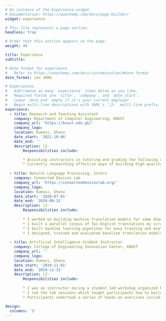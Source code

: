```yaml
---
# An instance of the Experience widget.
# Documentation: https://wowchemy.com/docs/page-builder/
widget: experience

# This file represents a page section.
headless: true

# Order that this section appears on the page.
weight: 40

title: Experience
subtitle:

# Date format for experience
#   Refer to https://wowchemy.com/docs/customization/#date-format
date_format: Jan 2006

# Experiences.
#   Add/remove as many `experience` items below as you like.
#   Required fields are `title`, `company`, and `date_start`.
#   Leave `date_end` empty if it's your current employer.
#   Begin multi-line descriptions with YAML's `|2-` multi-line prefix.
experience:
  - title: Research and Teaching Assistant
    company: Department of Computer Engineering, KNUST
    company_url: 'https://knust.edu.gh/'
    company_logo: 
    location: Kumasi, Ghana
    date_start: '2021-10-06'
    date_end: ''
    description: |2-
        Responsibilities include:

        * Assisting instructors in tutoring and grading the following undergraduate‑level courses; Artificial Intelligence, Programming and Problem‑Solving and             Object-Oriented Programming.
        * Currently researching effective ways of building high‑quality synthetic image datasets for training Optical Character Recognition models on low‑resource           and endangered languages to be able to digitize them.
       
  - title: Natural Language Processing, Intern
    company: Connected Devices Lab
    company_url: 'https://connecteddeviceslab.org/'
    company_logo: 
    location: Kumasi, Ghana
    date_start: '2020-07-01'
    date_end: '2020-09-31'
    description: |2-
        Responsibilities include:
        
        * I worked on building machine translation models for some Ghanaian Languages(mainly Twi, which is the most popular one).
        * I built a parallel corpus of Twi‑English translations by scraping websites.
        * I built machine learning pipelines for easy training and evaluation of models.
        * I designed, trained and evaluated baseline translation models on the dataset.
        
  - title: Artificial Intelligence Student Instructor
    company: College of Engineering Innovation Center, KNUST
    company_url: ''
    company_logo: 
    location: Kumasi, Ghana
    date_start: '2019-11-01'
    date_end: '2019-11-31'
    description: |2-
        Responsibilities include:
        
        * I was an instructor during a student led workshop organized by the College of Engineering Innovation Center, KNUST to introduce students to artificial             intelligence and machine learning.
        * I led the lab sessions which taught participants how to build and train neural networks.
        * Participants undertook a series of hands‑on exercises including training image classifiers on the CIFAR‑10 and Fashion MNIST datasets.

design:
  columns: '3'
---
```

